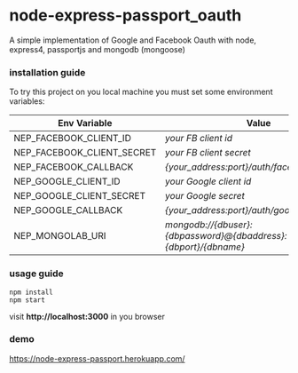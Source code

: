 # node-express-passport_oauth
A simple implementation of Google and Facebook Oauth with node, express4, passportjs and mongodb (mongoose)

### installation guide
To try this project on you local machine you must set some environment variables:

Env Variable  | Value
------------- | -------------
NEP_FACEBOOK_CLIENT_ID      | *your FB client id*
NEP_FACEBOOK_CLIENT_SECRET  | *your FB client secret*
NEP_FACEBOOK_CALLBACK       | *{your_address:port}/auth/facebook/callback*
NEP_GOOGLE_CLIENT_ID        | *your Google client id*
NEP_GOOGLE_CLIENT_SECRET    | *your Google secret*
NEP_GOOGLE_CALLBACK         | *{your_address:port}/auth/google/callback*
NEP_MONGOLAB_URI            | *mongodb://{dbuser}:{dbpassword}@{dbaddress}:{dbport}/{dbname}*

### usage guide
```
npm install
npm start
```
visit **http://localhost:3000** in you browser

### demo
https://node-express-passport.herokuapp.com/
